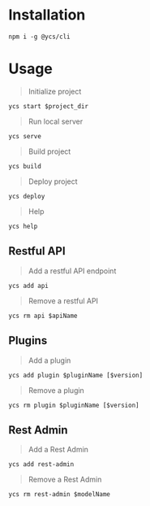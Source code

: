 # Installation
```
npm i -g @ycs/cli
```

# Usage

> Initialize project
```
ycs start $project_dir
```

> Run local server
```
ycs serve
```

> Build project
```
ycs build
```

> Deploy project
```
ycs deploy
```

> Help
```
ycs help
```

## Restful API

> Add a restful API endpoint
```
ycs add api
```

> Remove a restful API
```
ycs rm api $apiName
```

## Plugins

> Add a plugin
```
ycs add plugin $pluginName [$version]
```

> Remove a plugin
```
ycs rm plugin $pluginName [$version]
```

## Rest Admin

> Add a Rest Admin
```
ycs add rest-admin
```

> Remove a Rest Admin
```
ycs rm rest-admin $modelName
```